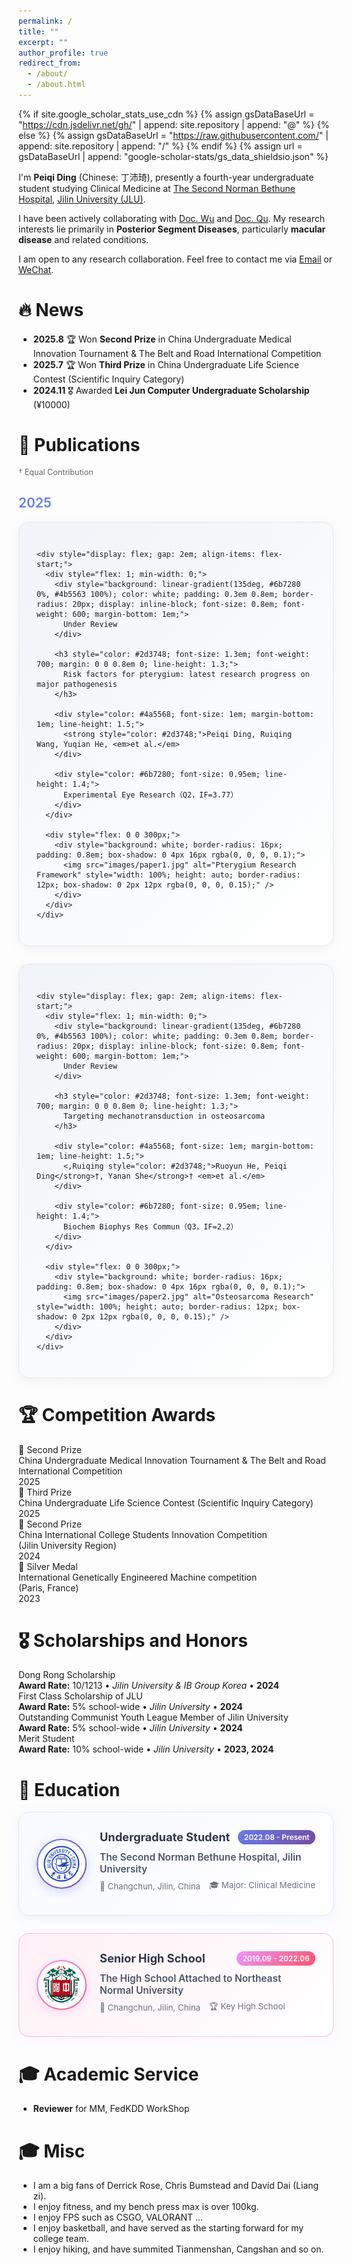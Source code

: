 ```yaml
---
permalink: /
title: ""
excerpt: ""
author_profile: true
redirect_from: 
  - /about/
  - /about.html
---
```


{% if site.google_scholar_stats_use_cdn %}
{% assign gsDataBaseUrl = "https://cdn.jsdelivr.net/gh/" | append: site.repository | append: "@" %}
{% else %}
{% assign gsDataBaseUrl = "https://raw.githubusercontent.com/" | append: site.repository | append: "/" %}
{% endif %}
{% assign url = gsDataBaseUrl | append: "google-scholar-stats/gs_data_shieldsio.json" %}

<span class='anchor' id='about-me'></span>

I'm **Peiqi Ding** (Chinese: 丁沛琦), presently a fourth-year undergraduate student studying Clinical Medicine at [The Second Norman Bethune Hospital](http://113.45.131.203:9099/home), [Jilin University (JLU)](https://www.jlu.edu.cn/).

I have been actively collaborating with [Doc. Wu](http://113.45.131.203:9099/zjtd/yjks23/ykyy32/ydbk2/content_101151) and [Doc. Qu](https://medicine.jlu.edu.cn/info/1251/13274.htm). My research interests lie primarily in **Posterior Segment Diseases**, particularly **macular disease** and related conditions.

I am open to any research collaboration. Feel free to contact me via [Email](dingpq9922@163.com) or <a href="#" onclick="showWeChatQR(); return false;">WeChat</a>.

<!-- WeChat QR Code Modal -->
<div id="wechatModal" style="display: none; position: fixed; z-index: 1000; left: 0; top: 0; width: 100%; height: 100%; background-color: rgba(0,0,0,0.5);" onclick="closeWeChatQR()">
  <div style="position: relative; margin: 10% auto; width: 300px; background: white; border-radius: 16px; padding: 2em; text-align: center; box-shadow: 0 8px 32px rgba(0,0,0,0.3);" onclick="event.stopPropagation()">
    <div style="display: flex; justify-content: space-between; align-items: center; margin-bottom: 1em;">
      <h3 style="margin: 0; color: #2d3748; font-size: 1.2em;">WeChat QR Code</h3>
      <span style="cursor: pointer; font-size: 1.5em; color: #999; font-weight: bold;" onclick="closeWeChatQR()">&times;</span>
    </div>
    <img src="images/wechat-qr.png" alt="WeChat QR Code" style="width: 200px; height: 200px; border-radius: 12px; box-shadow: 0 4px 16px rgba(0, 0, 0, 0.1); margin: 1em 0;" onerror="this.style.display='none'; this.nextElementSibling.style.display='block';" />
    <div style="display: none; padding: 1em; background: #f8f9fa; border-radius: 8px; color: #666; font-size: 0.9em;">
      📱 WeChat QR code will be displayed here<br>
      <small>Please add wechat-qr.png to the images/ folder</small>
    </div>
    <p style="color: #666; font-size: 0.9em; margin: 1em 0 0 0;">Scan to add me on WeChat</p>
  </div>
</div>

<script>
function showWeChatQR() {
  document.getElementById('wechatModal').style.display = 'block';
  document.body.style.overflow = 'hidden'; // 防止背景滚动
}

function closeWeChatQR() {
  document.getElementById('wechatModal').style.display = 'none';
  document.body.style.overflow = 'auto'; // 恢复滚动
}

// ESC键关闭弹窗
document.addEventListener('keydown', function(event) {
  if (event.key === 'Escape') {
    closeWeChatQR();
  }
});
</script>

# 🔥 News

- **2025.8** 🏆 Won **Second Prize** in China Undergraduate Medical Innovation Tournament & The Belt and Road International Competition
- **2025.7** 🏆 Won **Third Prize** in China Undergraduate Life Science Contest (Scientific Inquiry Category)
- **2024.11** 🎖️ Awarded **Lei Jun Computer Undergraduate Scholarship** (¥10000)

<!--
# 📝 Publications 
*前面的世界，以后再来探索吧*
-->

# 📃 Publications

<div style="color: #666; font-size: 0.9em; margin-bottom: 2em;">† Equal Contribution</div>

## <span style="color: #667eea; font-weight: 600;">2025</span>


<div style="background: linear-gradient(135deg, #f0f4f8 0%, #ffffff 100%); border: 1px solid #e2e8f0; border-radius: 16px; padding: 2em; margin-bottom: 2em; box-shadow: 0 4px 20px rgba(0, 0, 0, 0.05); transition: all 0.3s ease;">
  <div style="display: flex; flex-direction: column; gap: 1.5em;">
    
    <div style="display: flex; gap: 2em; align-items: flex-start;">
      <div style="flex: 1; min-width: 0;">
        <div style="background: linear-gradient(135deg, #6b7280 0%, #4b5563 100%); color: white; padding: 0.3em 0.8em; border-radius: 20px; display: inline-block; font-size: 0.8em; font-weight: 600; margin-bottom: 1em;">
          Under Review
        </div>
        
        <h3 style="color: #2d3748; font-size: 1.3em; font-weight: 700; margin: 0 0 0.8em 0; line-height: 1.3;">
          Risk factors for pterygium: latest research progress on major pathogenesis
        </h3>
        
        <div style="color: #4a5568; font-size: 1em; margin-bottom: 1em; line-height: 1.5;">
          <strong style="color: #2d3748;">Peiqi Ding, Ruiqing Wang, Yuqian He, <em>et al.</em>
        </div>
        
        <div style="color: #6b7280; font-size: 0.95em; line-height: 1.4;">
          Experimental Eye Research（Q2，IF=3.77）
        </div>
      </div>
      
      <div style="flex: 0 0 300px;">
        <div style="background: white; border-radius: 16px; padding: 0.8em; box-shadow: 0 4px 16px rgba(0, 0, 0, 0.1);">
          <img src="images/paper1.jpg" alt="Pterygium Research Framework" style="width: 100%; height: auto; border-radius: 12px; box-shadow: 0 2px 12px rgba(0, 0, 0, 0.15);" />
        </div>
      </div>
    </div>
  </div>
</div>

<div style="background: linear-gradient(135deg, #f0f4f8 0%, #ffffff 100%); border: 1px solid #e2e8f0; border-radius: 16px; padding: 2em; margin-bottom: 2em; box-shadow: 0 4px 20px rgba(0, 0, 0, 0.05); transition: all 0.3s ease;">
  <div style="display: flex; flex-direction: column; gap: 1.5em;">
    
    <div style="display: flex; gap: 2em; align-items: flex-start;">
      <div style="flex: 1; min-width: 0;">
        <div style="background: linear-gradient(135deg, #6b7280 0%, #4b5563 100%); color: white; padding: 0.3em 0.8em; border-radius: 20px; display: inline-block; font-size: 0.8em; font-weight: 600; margin-bottom: 1em;">
          Under Review
        </div>
        
        <h3 style="color: #2d3748; font-size: 1.3em; font-weight: 700; margin: 0 0 0.8em 0; line-height: 1.3;">
          Targeting mechanotransduction in osteosarcoma
        </h3>
        
        <div style="color: #4a5568; font-size: 1em; margin-bottom: 1em; line-height: 1.5;">
          <,Ruiqing style="color: #2d3748;">Ruoyun He, Peiqi Ding</strong>†, Yanan She</strong>† <em>et al.</em>
        </div>
        
        <div style="color: #6b7280; font-size: 0.95em; line-height: 1.4;">
          Biochem Biophys Res Commun（Q3，IF=2.2）
        </div>
      </div>
      
      <div style="flex: 0 0 300px;">
        <div style="background: white; border-radius: 16px; padding: 0.8em; box-shadow: 0 4px 16px rgba(0, 0, 0, 0.1);">
          <img src="images/paper2.jpg" alt="Osteosarcoma Research" style="width: 100%; height: auto; border-radius: 12px; box-shadow: 0 2px 12px rgba(0, 0, 0, 0.15);" />
        </div>
      </div>
    </div>
  </div>
</div>

# 🏆 Competition Awards

<div class="award-item">
  <span class="award-medal">🥈 Second Prize</span>
  <div class="award-details">
    <div class="award-title">China Undergraduate Medical Innovation Tournament & The Belt and Road International Competition</div>
    <div class="award-year">2025</div>
  </div>
</div>

<div class="award-item">
  <span class="award-medal bronze">🥉 Third Prize</span>
  <div class="award-details">
    <div class="award-title">China Undergraduate Life Science Contest (Scientific Inquiry Category)</div>
    <div class="award-year">2025</div>
  </div>
</div>

<div class="award-item">
  <span class="award-medal silver">🥈 Second Prize</span>
  <div class="award-details">
    <div class="award-title">China International College Students Innovation Competition</div>
    <div class="award-location">(Jilin University Region)</div>
    <div class="award-year">2024</div>
  </div>
</div>

<div class="award-item">
  <span class="award-medal silver">🥈 Silver Medal</span>
  <div class="award-details">
    <div class="award-title">International Genetically Engineered Machine competition</div>
    <div class="award-location">(Paris, France)</div>
    <div class="award-year">2023</div>
  </div>
</div>


# 🎖 Scholarships and Honors

<div class="scholarship-item">
  <div class="scholarship-title">Dong Rong Scholarship</div>
  <div class="scholarship-details">
    <strong>Award Rate:</strong> 10/1213 • <em>Jilin University & IB Group Korea</em> • <strong>2024</strong>
  </div>
</div>

<div class="scholarship-item">
  <div class="scholarship-title">First Class Scholarship of JLU</div>
  <div class="scholarship-details">
    <strong>Award Rate:</strong> 5% school-wide • <em>Jilin University</em> • <strong>2024</strong>
  </div>
</div>

<div class="scholarship-item">
  <div class="scholarship-title">Outstanding Communist Youth League Member of Jilin University</div>
  <div class="scholarship-details">
    <strong>Award Rate:</strong> 5% school-wide • <em>Jilin University</em> • <strong>2024</strong>
  </div>
</div>

<div class="scholarship-item">
  <div class="scholarship-title">Merit Student</div>
  <div class="scholarship-details">
    <strong>Award Rate:</strong> 10% school-wide • <em>Jilin University</em> • <strong>2023, 2024</strong>
  </div>
</div>




# 📖 Education

<div style="background: linear-gradient(135deg, #f8f9ff 0%, #ffffff 100%); border: 1px solid #e1e8f7; border-radius: 16px; padding: 2em; margin-bottom: 2em; box-shadow: 0 4px 20px rgba(102, 126, 234, 0.1); transition: all 0.3s ease;">
  <div style="display: flex; align-items: center; gap: 1.5em;">
    <div style="flex: 0 0 80px;">
      <div style="width: 80px; height: 80px; border-radius: 50%; background: linear-gradient(135deg, #667eea 0%, #764ba2 100%); display: flex; align-items: center; justify-content: center; box-shadow: 0 4px 16px rgba(102, 126, 234, 0.3); position: relative;">
        <img src="images/jlu-logo.jpg" alt="Jilin University Logo" style="width: 60px; height: 60px; border-radius: 50%; object-fit: contain; background: white; padding: 8px; position: absolute;" onload="this.style.display='block';" onerror="this.style.display='none'; this.parentElement.querySelector('.fallback').style.display='flex';" />
        <div class="fallback" style="display: flex; color: white; font-weight: bold; font-size: 1.1em; align-items: center; justify-content: center; width: 100%; height: 100%; text-align: center;">JLU</div>
      </div>
    </div>
    <div style="flex: 1;">
      <div style="display: flex; justify-content: space-between; align-items: center; margin-bottom: 0.8em;">
        <h3 style="color: #2d3748; font-size: 1.3em; font-weight: 700; margin: 0; line-height: 1.2;">Undergraduate Student</h3>
        <span style="background: linear-gradient(135deg, #667eea 0%, #764ba2 100%); color: white; padding: 0.3em 0.8em; border-radius: 20px; font-size: 0.85em; font-weight: 600;">2022.08 - Present</span>
      </div>
      <div style="color: #4a5568; font-size: 1.1em; margin-bottom: 0.5em; font-weight: 600;">
        The Second Norman Bethune Hospital, Jilin University
      </div>
      <div style="display: flex; align-items: center; gap: 1em; margin-bottom: 0.5em;">
        <span style="color: #6b7280; font-size: 0.95em;">📍 Changchun, Jilin, China</span>
        <span style="color: #6b7280; font-size: 0.95em;">🎓 Major: Clinical Medicine</span>
      </div>
    </div>
  </div>
</div>

<div style="background: linear-gradient(135deg, #fff0f6 0%, #ffffff 100%); border: 1px solid #f4c2d7; border-radius: 16px; padding: 2em; margin-bottom: 2em; box-shadow: 0 4px 20px rgba(240, 147, 251, 0.1); transition: all 0.3s ease;">
  <div style="display: flex; align-items: center; gap: 1.5em;">
    <div style="flex: 0 0 80px;">
      <div style="width: 80px; height: 80px; border-radius: 50%; background: linear-gradient(135deg, #f093fb 0%, #f5576c 100%); display: flex; align-items: center; justify-content: center; box-shadow: 0 4px 16px rgba(240, 147, 251, 0.3); position: relative;">
        <img src="images/nenu-logo.png" alt="Northeast Normal University Logo" style="width: 60px; height: 60px; border-radius: 50%; object-fit: contain; background: white; padding: 8px; position: absolute;" onload="this.style.display='block';" onerror="this.style.display='none'; this.parentElement.querySelector('.fallback').style.display='flex';" />
        <div class="fallback" style="display: flex; color: white; font-weight: bold; font-size: 0.9em; align-items: center; justify-content: center; width: 100%; height: 100%; text-align: center;">NENU</div>
      </div>
    </div>
    <div style="flex: 1;">
      <div style="display: flex; justify-content: space-between; align-items: center; margin-bottom: 0.8em;">
        <h3 style="color: #2d3748; font-size: 1.3em; font-weight: 700; margin: 0; line-height: 1.2;">Senior High School</h3>
        <span style="background: linear-gradient(135deg, #f093fb 0%, #f5576c 100%); color: white; padding: 0.3em 0.8em; border-radius: 20px; font-size: 0.85em; font-weight: 600;">2019.09 - 2022.06</span>
      </div>
      <div style="color: #4a5568; font-size: 1.1em; margin-bottom: 0.5em; font-weight: 600;">
        The High School Attached to Northeast Normal University
      </div>
      <div style="display: flex; align-items: center; gap: 1em; margin-bottom: 0.5em;">
        <span style="color: #6b7280; font-size: 0.95em;">📍 Changchun, Jilin, China</span>
        <span style="color: #6b7280; font-size: 0.95em;">🏆 Key High School</span>
      </div>
    </div>
  </div>
</div>

# 🎓 Academic Service

- **Reviewer** for MM, FedKDD WorkShop


# 🎓 Misc

- I am a big fans of Derrick Rose, Chris Bumstead and David Dai (Liang zi).
- I enjoy fitness, and my bench press max is over 100kg.
- I enjoy FPS such as CSGO, VALORANT ...
- I enjoy basketball, and have served as the starting forward for my college team.
- I enjoy hiking, and have summited Tianmenshan, Cangshan and so on.
  


<!--
# 🎡 Activities
## Academic Services
*前面的世界，以后再来探索吧*
## Invited talks (Selected)
*前面的世界，以后再来探索吧*
-->

<!--
# 🔗 Useful Links
##  🤖 Course Recommendations

- *[高等数学-兆筱小分队](https://www.bilibili.com/video/BV1dJ411c7ab/?spm_id_from=333.788&vd_source=a8a064bcbd088bc6388119f018c52df7)*

- *[线性代数-limite](https://www.bilibili.com/video/BV1L7411a7Rz/?spm_id_from=333.999.0.0&vd_source=a8a064bcbd088bc6388119f018c52df7)*

- *[Essence of linear algebra](https://www.bilibili.com/video/BV1ys411472E/?spm_id_from=333.999.0.0&vd_source=a8a064bcbd088bc6388119f018c52df7)*

- *[Linear Algebra](https://www.youtube.com/watch?v=uUrt8xgdMbs&list=PLJV_el3uVTsNmr39gwbyV-0KjULUsN7fW)*

- *[汇编语言(王爽)](https://www.bilibili.com/video/BV1Wu411B72F/?spm_id_from=333.999.0.0&vd_source=a8a064bcbd088bc6388119f018c52df7)*

- *[c语言程序设计-翁凯](https://www.icourse163.org/spoc/course/zju-121004?tid=150003#/info)*

- *[CS231n Deep Learning for Computer Vision](http://cs231n.stanford.edu/)*

## 💻 Coding Skills

- *[GIT-菜鸟教程](https://www.runoob.com/git/git-tutorial.html)*

- *[Python最佳实践指南](http://itpcb.com/docs/pythonguide/)*

- *[Pytorch入门教程-小土堆](https://www.bilibili.com/video/BV1hE411t7RN/?spm_id_from=333.999.0.0&vd_source=a8a064bcbd088bc6388119f018c52df7)*

## 🧭 Examination or Study Guides

At present, I have no time to upload all the guides. If you need more, please send me an email (of course you need attach your grade, class and name).

-  *[网安导论知识点总结](https://github.com/1NormalGuy/1normalguy.github.io/raw/main/docs/dl.pdf)*

- *[指针数组 & 数组指针 & 二级指针 辨析](https://github.com/1NormalGuy/1normalguy.github.io/raw/main/docs/points.pdf)*

- *[2023年（2024届）网安院保研打分细则](https://github.com/1NormalGuy/1normalguy.github.io/raw/main/docs/2023baoyan.pdf)*

- *[武汉大学毕业论文&实验报告latex模版-overleaf](https://cn.overleaf.com/latex/templates/tagged/whu)*

-->

<!--## 📚 Textbooks

At present, I have no time to upload all the textbooks. If you need more, please send me an email (of course you need attach your grade, class and name).

- *[高等数学（下）-武汉大学](https://github.com/1NormalGuy/1normalguy.github.io/raw/main/docs\高等数学(上).pdf)*
-->


<!--
- 计算机设计大赛经验分享, Spring 2023. \[[Slides](https://github.com/AntigoneRandy/antigonerandy.github.io/raw/main/docs/ComputerDeignCompetition.pdf)\]

- 竞赛经验漫谈, Fall 2022. \[[Slides](https://github.com/AntigoneRandy/antigonerandy.github.io/raw/main/docs/Competitions-2022Fall.pdf)\]

- 新老生经验交流会, Fall 2021. \[[Slides and Other Materials](https://github.com/AntigoneRandy/antigonerandy.github.io/raw/main/docs/ExperienceSharing2021Winter.zip)\]
-->


<!--
$^\dagger$: equal contribution, $^*$: corresponding author
-->
<!-- ## 🛰️ Geoinformatics & Remote Sensing
- [Optimized Design Method for Satellite Constellation Configuration Based on Real-time Coverage Area Evaluation](https://ieeexplore.ieee.org/document/9963835)   
Jiahao Zhou, **Boheng Li**, Qingxiang Meng   
*The 29th International Conference on Geoinformatics (CPGIS), 2022*

- [Comprehensive Evaluation of Emergency Shelters in Wuhan City Based on GIS](https://ieeexplore.ieee.org/document/9963810)   
Tingyu Luo, **Boheng Li**, Jiahao Zhou, Qingxiang Meng   
*The 29th International Conference on Geoinformatics (CPGIS), 2022* -->

<!-- ## 🤖️ AI Security, Privacy & Intellectual Property (IP) Protection -->
<!--
- [What can Discriminator do? Towards Box-free Ownership Verification of Generative Adversarial Networks](https://arxiv.org/abs/2307.15860)   
Ziheng Huang$^\dagger$, **Boheng Li**$^\dagger$, Yan Cai, Run Wang, Shangwei Guo, Liming Fang, Jing Chen, Lina Wang   
*International Conference on Computer Vision (ICCV), 2023*

- [Free Fine-tuning: A Plug-and-Play Watermarking Scheme for Deep Neural Networks](https://arxiv.org/abs/2210.07809)   
Run Wang, Jixing Ren, **Boheng Li**, Tianyi She, Wenhui Zhang, Liming Fang, Jing Chen, Lina Wang  
*ACM Multimedia (MM), 2023*

- [Dual-level Interaction for Domain Adaptive Semantic Segmentation](https://arxiv.org/abs/2307.07972)   
Dongyu Yao, **Boheng Li**$^\*$   
*ICCV Workshop on Uncertainty Quantification for Computer Vision (UnCV), 2023*


Other 2 papers regarding IP protection of DL have currently been submitted to CCF-A tier conferences.
<!-- ## 🖨️ Preprints & In Submission
-->

<!-- # 💻 Internships
To be updated. -->

<!-- # 🔗 Useful Links

## Courses

- [Linear Algebra (Hung-yi Lee, NTU, 2018)](https://www.youtube.com/watch?v=uUrt8xgdMbs&list=PLJV_el3uVTsNmr39gwbyV-0KjULUsN7fW)

- [CS229: Machine Learning](https://cs229.stanford.edu/)

- [CS230 Deep Learning](https://cs230.stanford.edu/)

- [CS231n Deep Learning for Computer Vision](http://cs231n.stanford.edu/)

- [CS224n: Natural Language Processing with Deep Learning](http://web.stanford.edu/class/cs224n/)

- [CS131 Computer Vision: Foundations and Applications](http://vision.stanford.edu/teaching/cs131_fall2223/index.html)

- [北京邮电大学鲁鹏-计算机视觉 清晰版 国家级精品课程](https://www.bilibili.com/video/BV1VW4y1v7Ph/)

- [火炉课堂-深度学习 (厦门大学)](https://www.bilibili.com/video/BV1qq4y1f7Fm)

- [中科大-凸优化](https://www.bilibili.com/video/av40868517)

- [The Next Step for Machine Learning (Hung-yi Lee, NTU, 2019)](https://www.youtube.com/watch?v=XnyM3-xtxHs&list=PLJV_el3uVTsOK_ZK5L0Iv_EQoL1JefRL4)

- [人工智能的数学基础（清华出版社）](https://www.bilibili.com/video/BV15N4y1w7e1/)

- [理解机器学习](https://www.bilibili.com/video/BV1hg411h7ys)

## Writing

- 英文学术论文写作指南 \[[link](https://www.bilibili.com/video/BV1aa411H757/)\]

- 学术规范与论文写作-南开大学程明明 \[[link](https://www.bilibili.com/video/BV18F411M7YL/)\]

- [Matplotlib cheatsheets and handouts](https://matplotlib.org/cheatsheets/)

- [十分钟掌握Seaborn，进阶Python数据可视化分析](https://zhuanlan.zhihu.com/p/49035741)

- [科学写作与哲学](https://zhuanlan.zhihu.com/p/433168083)

- [绘图软件/编程大全](https://www.bilibili.com/video/BV1gR4y1y76U)

- [如何进行高质量科研论文的写作：Shui Yu 悉尼科技大学](https://www.bilibili.com/video/BV1a8411s7Nr?p=1)

## 💻 Coding Skills

- Python最佳实践指南 \[[link](http://itpcb.com/docs/pythonguide/)\]

- Python Cookbook 3rd Edition Documentation \[[link](http://itpcb.com/docs/python3cookbook/)\]

- 🥡 Git 菜单 \[[link](http://itpcb.com/docs/gitrecipes/)\]

- Linux 基础与工具教程 \[[link](http://itpcb.com/docs/linuxtools/base/index.html)\]

## 🤖️ Artificial Intelligence & Deep Learning

- 新手如何入门pytorch？ \[[link](https://www.zhihu.com/question/55720139/answer/2788304721)\]

- 人工智能与Pytorch深度学习 \[[link](https://space.bilibili.com/100682193/channel/collectiondetail?sid=689091)\]

- [A PyTorch Tools, best practices & Styleguide](https://github.com/IgorSusmelj/pytorch-styleguide)

## Roadmap

- [科研人必看！盘点那些最好用的 AI 学术科研工具](https://zhuanlan.zhihu.com/p/153279496)

- [本科生如何自学机器学习？](https://www.zhihu.com/question/332726203/answer/737596538)

- [计算机视觉中的对抗样本 (Adversarial example)](https://zhuanlan.zhihu.com/p/352456539)

- [简单梳理一下机器学习可解释性 (Interpretability)](https://zhuanlan.zhihu.com/p/141013178)

## Misc

- [网络安全领域的科学研究和论文发表 美国西北大学 Xinyu Xing](https://www.bilibili.com/video/BV1Le4y1S7uw)

- [CVPR 9999 Best Paper——《一种加辣椒的番茄炒蛋》](https://zhuanlan.zhihu.com/p/433237905)

- [深度学习理论与实践---深度学习中的信息论：熵、最短编码、交叉熵与互信息](https://zhuanlan.zhihu.com/p/565412701)

- [Pytorch实验代码的亿些小细节](https://github.com/ahangchen/windy-afternoon/blob/master/ml/pratice/torch_best_practice.md)

- [【万字长文详解】Python库collections，让你击败99%的Pythoner](https://zhuanlan.zhihu.com/p/343747724)

- [记一次神奇的 Rebuttal 经历](https://zhuanlan.zhihu.com/p/353761920)

- [精美的终端工具 - Rich](https://www.zhihu.com/question/317758961/answer/2627662722)

- [有没有什么可以节省大量时间的 Deep Learning 效率神器？-深度学习可视化中间变量的神器Visualizer](https://www.zhihu.com/question/384519338/answer/2620414587)

- [AI-research-tools](https://github.com/bighuang624/AI-research-tools/blob/master/README.md#ai-research-tools)

- [自动超参数搜索工具optuna](https://github.com/optuna/optuna)

- [科研写作技巧](https://www.zhihu.com/question/528654768/answer/2452424449) -->
